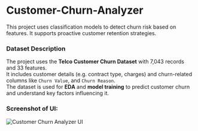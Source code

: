 # Customer-Churn-Analyzer
This project uses classification models to detect churn risk based on features. It supports proactive customer retention  strategies.

### Dataset Description

The project uses the **Telco Customer Churn Dataset** with 7,043 records and 33 features.  
It includes customer details (e.g. contract type, charges) and churn-related columns like `Churn Value`, and `Churn Reason`.  
The dataset is used for **EDA** and **model training** to predict customer churn and understand key factors influencing it.  


### Screenshot of UI:
![Customer Churn Analyzer UI](images/project_ui.png)



